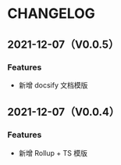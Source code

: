 # CHANGELOG

## 2021-12-07（V0.0.5）

### Features

- 新增 docsify 文档模版

## 2021-12-07（V0.0.4）

### Features

- 新增 Rollup + TS 模版

